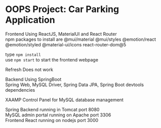 # OOPS Project: Car Parking Application

Frontend Using ReactJS, MaterialUI and React Router  
npm packages to install are @mui/material @mui/styles @emotion/react @emotion/styled @material-ui/icons react-router-dom@5  

type `npm install`  
use `npm start` to start the frontend webpage  

Refresh Does not work  

Backend Using SpringBoot  
Spring Web, MySQL Driver, Spring Data JPA, Spring Boot devtools dependencies  

XAAMP Control Panel for MySQL database management 

Spring Backend running in Tomcat port 8080  
MySQL admin portal running on Apache port 3306  
Frontend React running on nodejs port 3000  


